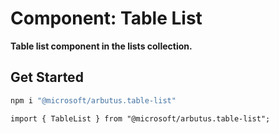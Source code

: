 # Component: Table List

**Table list component in the lists collection.**

## Get Started

```sh
npm i "@microsoft/arbutus.table-list"
```

```
import { TableList } from "@microsoft/arbutus.table-list";
```
